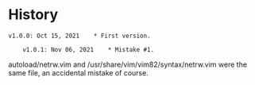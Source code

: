 # History

	v1.0.0: Oct 15, 2021	* First version.

        v1.0.1: Nov 06, 2021    * Mistake #1.
autoload/netrw.vim and /usr/share/vim/vim82/syntax/netrw.vim
were the same file, an accidental mistake of course. 


